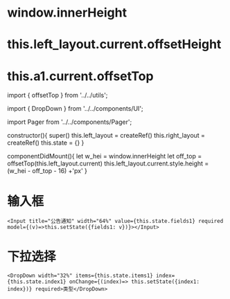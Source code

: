 # window.innerHeight

# this.left_layout.current.offsetHeight

# this.a1.current.offsetTop

import { offsetTop } from '../../utils';

import { DropDown } from '../../components/UI';

import Pager from '../../components/Pager';

constructor(){
    super()
    this.left_layout = createRef()
    this.right_layout = createRef()
    this.state = {}
}

componentDidMount(){
    let w_hei = window.innerHeight
    let off_top = offsetTop(this.left_layout.current)
    this.left_layout.current.style.height = (w_hei - off_top - 16) +'px'
}

# 输入框
    <Input title="公告通知" width="64%" value={this.state.fields1} required model={(v)=>this.setState({fields1: v})}></Input>
# 下拉选择
    <DropDown width="32%" items={this.state.items1} index={this.state.index1} onChange={(index)=> this.setState({index1: index})} required>类型</DropDown>